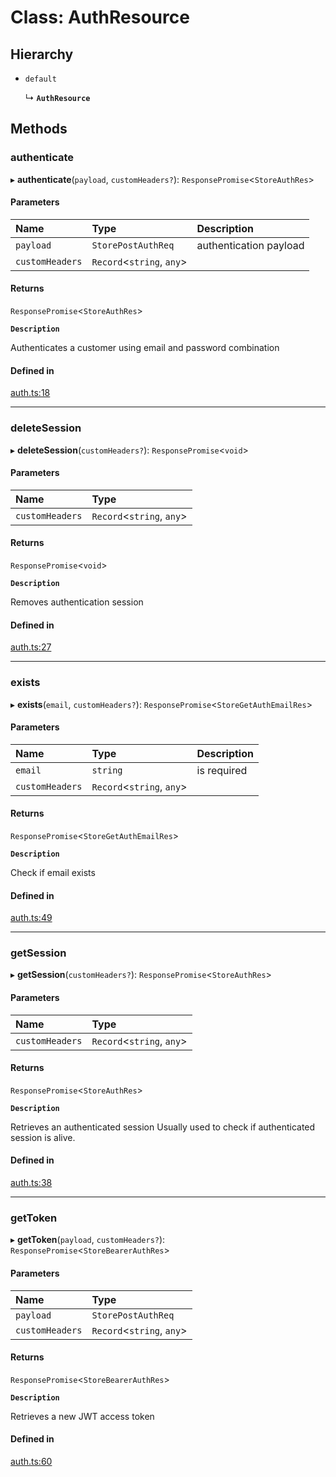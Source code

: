 # Class: AuthResource

## Hierarchy

- `default`

  ↳ **`AuthResource`**

## Methods

### authenticate

▸ **authenticate**(`payload`, `customHeaders?`): `ResponsePromise`<`StoreAuthRes`\>

#### Parameters

| Name | Type | Description |
| :------ | :------ | :------ |
| `payload` | `StorePostAuthReq` | authentication payload |
| `customHeaders` | `Record`<`string`, `any`\> |  |

#### Returns

`ResponsePromise`<`StoreAuthRes`\>

**`Description`**

Authenticates a customer using email and password combination

#### Defined in

[auth.ts:18](https://github.com/medusajs/medusa/blob/418ff2a33/packages/medusa-js/src/resources/auth.ts#L18)

___

### deleteSession

▸ **deleteSession**(`customHeaders?`): `ResponsePromise`<`void`\>

#### Parameters

| Name | Type |
| :------ | :------ |
| `customHeaders` | `Record`<`string`, `any`\> |

#### Returns

`ResponsePromise`<`void`\>

**`Description`**

Removes authentication session

#### Defined in

[auth.ts:27](https://github.com/medusajs/medusa/blob/418ff2a33/packages/medusa-js/src/resources/auth.ts#L27)

___

### exists

▸ **exists**(`email`, `customHeaders?`): `ResponsePromise`<`StoreGetAuthEmailRes`\>

#### Parameters

| Name | Type | Description |
| :------ | :------ | :------ |
| `email` | `string` | is required |
| `customHeaders` | `Record`<`string`, `any`\> |  |

#### Returns

`ResponsePromise`<`StoreGetAuthEmailRes`\>

**`Description`**

Check if email exists

#### Defined in

[auth.ts:49](https://github.com/medusajs/medusa/blob/418ff2a33/packages/medusa-js/src/resources/auth.ts#L49)

___

### getSession

▸ **getSession**(`customHeaders?`): `ResponsePromise`<`StoreAuthRes`\>

#### Parameters

| Name | Type |
| :------ | :------ |
| `customHeaders` | `Record`<`string`, `any`\> |

#### Returns

`ResponsePromise`<`StoreAuthRes`\>

**`Description`**

Retrieves an authenticated session
Usually used to check if authenticated session is alive.

#### Defined in

[auth.ts:38](https://github.com/medusajs/medusa/blob/418ff2a33/packages/medusa-js/src/resources/auth.ts#L38)

___

### getToken

▸ **getToken**(`payload`, `customHeaders?`): `ResponsePromise`<`StoreBearerAuthRes`\>

#### Parameters

| Name | Type |
| :------ | :------ |
| `payload` | `StorePostAuthReq` |
| `customHeaders` | `Record`<`string`, `any`\> |

#### Returns

`ResponsePromise`<`StoreBearerAuthRes`\>

**`Description`**

Retrieves a new JWT access token

#### Defined in

[auth.ts:60](https://github.com/medusajs/medusa/blob/418ff2a33/packages/medusa-js/src/resources/auth.ts#L60)
